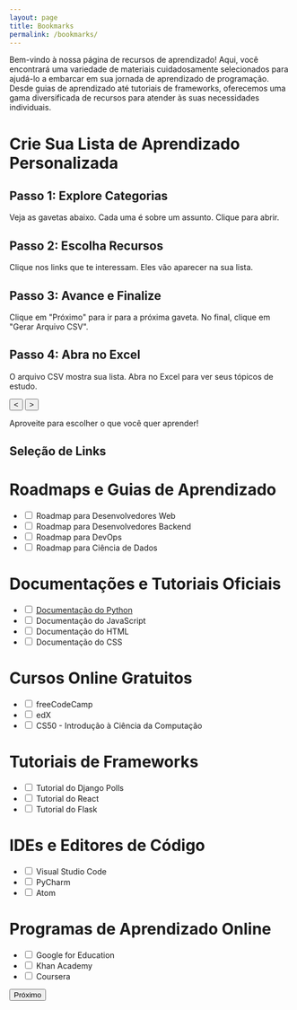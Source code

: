 ```yaml
---
layout: page
title: Bookmarks
permalink: /bookmarks/
---
```

Bem-vindo à nossa página de recursos de aprendizado! Aqui, você encontrará uma variedade de materiais cuidadosamente selecionados para ajudá-lo a embarcar em sua jornada de aprendizado de programação. Desde guias de aprendizado até tutoriais de frameworks, oferecemos uma gama diversificada de recursos para atender às suas necessidades individuais.
<h1>Crie Sua Lista de Aprendizado Personalizada</h1>
 <div class="tutorial">
    <div class="steps">
      <div class="step">
        <h2>Passo 1: Explore Categorias</h2>
        <p>Veja as gavetas abaixo. Cada uma é sobre um assunto. Clique para abrir.</p>
      </div>
      <div class="step">
        <h2>Passo 2: Escolha Recursos</h2>
        <p>Clique nos links que te interessam. Eles vão aparecer na sua lista.</p>
      </div>
      <div class="step">
        <h2>Passo 3: Avance e Finalize</h2>
        <p>Clique em "Próximo" para ir para a próxima gaveta. No final, clique em "Gerar Arquivo CSV".</p>
      </div>
      <div class="step">
        <h2>Passo 4: Abra no Excel</h2>
        <p>O arquivo CSV mostra sua lista. Abra no Excel para ver seus tópicos de estudo.</p>
      </div>
    </div>
    <div class="navigation">
      <button class="prev"> < </button>
      <button class="next"> > </button>
    </div>
  </div>
<p>Aproveite para escolher o que você quer aprender!</p>
  <h2>Seleção de Links</h2>
  <div class="section">
    <h1 class="section-title">Roadmaps e Guias de Aprendizado</h1>
    <ul class="resource-list">
      <li><input type="checkbox"> <a target="_blank href="https://roadmap.sh/frontend">Roadmap para Desenvolvedores Web</a></li>
      <li><input type="checkbox"> <a target="_blank href="https://roadmap.sh/backend">Roadmap para Desenvolvedores Backend</a></li>
      <li><input type="checkbox"> <a target="_blank href="https://roadmap.sh/devops">Roadmap para DevOps</a></li>
      <li><input type="checkbox"> <a target="_blank href="https://roadmap.sh/data-science">Roadmap para Ciência de Dados</a></li>
    </ul>
  </div>
  
  <div class="section">
    <h1 class="section-title">Documentações e Tutoriais Oficiais</h1>
    <ul class="resource-list">
      <li><input type="checkbox"> <a target="_blank" href="https://docs.python.org/3/">Documentação do Python</a></li>
      <li><input type="checkbox"> <a target="_blank href="https://developer.mozilla.org/pt-BR/docs/Web/JavaScript">Documentação do JavaScript</a></li>
      <li><input type="checkbox"> <a target="_blank href="https://developer.mozilla.org/pt-BR/docs/Web/HTML">Documentação do HTML</a></li>
      <li><input type="checkbox"> <a target="_blank href="https://developer.mozilla.org/pt-BR/docs/Web/CSS">Documentação do CSS</a></li>
    </ul>
  </div>
  
  <div class="section">
    <h1 class="section-title">Cursos Online Gratuitos</h1>
    <ul class="resource-list">
      <li><input type="checkbox"> <a target="_blank href="https://www.freecodecamp.org/">freeCodeCamp</a></li>
      <li><input type="checkbox"> <a target="_blank href="https://www.edx.org/">edX</a></li>
      <li><input type="checkbox"> <a target="_blank href="https://cs50.harvard.edu/">CS50 - Introdução à Ciência da Computação</a></li>
    </ul>
  </div>
  
  <div class="section">
    <h1 class="section-title">Tutoriais de Frameworks</h1>
    <ul class="resource-list">
      <li><input type="checkbox"> <a target="_blank href="https://docs.djangoproject.com/en/3.2/intro/tutorial01/">Tutorial do Django Polls</a></li>
      <li><input type="checkbox"> <a target="_blank href="https://reactjs.org/tutorial/tutorial.html">Tutorial do React</a></li>
      <li><input type="checkbox"> <a target="_blank href="https://flask.palletsprojects.com/en/2.1.x/tutorial/">Tutorial do Flask</a></li>
    </ul>
  </div>
  
  <div class="section">
    <h1 class="section-title">IDEs e Editores de Código</h1>
    <ul class="resource-list">
      <li><input type="checkbox"> <a target="_blank href="https://code.visualstudio.com/">Visual Studio Code</a></li>
      <li><input type="checkbox"> <a target="_blank href="https://www.jetbrains.com/pycharm/">PyCharm</a></li>
      <li><input type="checkbox"> <a target="_blank href="https://atom.io/">Atom</a></li>
    </ul>
  </div>
  
  <div class="section">
    <h1 class="section-title">Programas de Aprendizado Online</h1>
    <ul class="resource-list">
      <li><input type="checkbox"> <a target="_blank href="https://edu.google.com/">Google for Education</a></li>
      <li><input type="checkbox"> <a target="_blank href="https://www.khanacademy.org/">Khan Academy</a></li>
      <li><input type="checkbox"> <a target="_blank href="https://www.coursera.org/">Coursera</a></li>
    </ul>
  </div>
  <button id="next-button" aria-label="Próximo Passo">
    Próximo <i class="fas fa-arrow-right"></i>
  </button>
  <div id="csv-summary"></div>
 